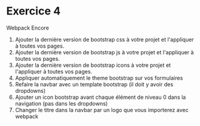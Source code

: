 # Exercice 4

Webpack Encore

1. Ajouter la dernière version de bootstrap css à votre projet et l'appliquer à toutes vos pages.
2. Ajouter la dernière version de bootstrap js à votre projet et l'appliquer à toutes vos pages.
3. Ajouter la dernière version de bootstrap icons à votre projet et l'appliquer à toutes vos pages.
4. Appliquer automatiquement le theme bootstrap sur vos formulaires
5. Refaire la navbar avec un template bootstrap (il doit y avoir des dropdowns)
6. Ajouter un icon bootstrap avant chaque élément de niveau 0 dans la navigation (pas dans les dropdowns)
7. Changer le titre dans la navbar par un logo que vous importerez avec webpack